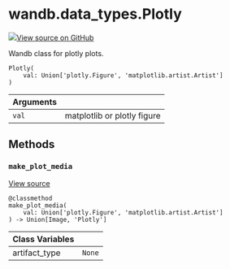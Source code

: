 # wandb.data\_types.Plotly

[![](https://www.tensorflow.org/images/GitHub-Mark-32px.png)View source on GitHub](https://www.github.com/wandb/client/tree/18a721ba0f880a64aea802ebd3e2862f394610f4/wandb/sdk/data_types.py#L1995-L2042)

Wandb class for plotly plots.

```text
Plotly(
    val: Union['plotly.Figure', 'matplotlib.artist.Artist']
)
```

| Arguments |  |
| :--- | :--- |
|  `val` |  matplotlib or plotly figure |

## Methods

### `make_plot_media` <a id="make_plot_media"></a>

[View source](https://www.github.com/wandb/client/tree/18a721ba0f880a64aea802ebd3e2862f394610f4/wandb/sdk/data_types.py#L2003-L2011)

```text
@classmethod
make_plot_media(
    val: Union['plotly.Figure', 'matplotlib.artist.Artist']
) -> Union[Image, 'Plotly']
```

| Class Variables |  |
| :--- | :--- |
|  artifact\_type |  `None` |

